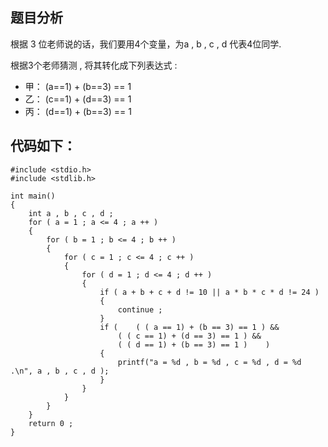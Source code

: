 ## 题目分析
根据 3 位老师说的话，我们要用4个变量，为a , b , c , d 代表4位同学.

根据3个老师猜测 , 将其转化成下列表达式 :

- 甲： (a==1) + (b==3) == 1
- 乙： (c==1) + (d==3) == 1 
- 丙： (d==1) + (b==3) == 1

  
## 代码如下：
```
#include <stdio.h>
#include <stdlib.h>

int main()
{
	int a , b , c , d ;
	for ( a = 1 ; a <= 4 ; a ++ )
	{
		for ( b = 1 ; b <= 4 ; b ++ )
		{
			for ( c = 1 ; c <= 4 ; c ++ )
			{
				for ( d = 1 ; d <= 4 ; d ++ )
				{
					if ( a + b + c + d != 10 || a * b * c * d != 24 )
					{
						continue ;
					}					
					if (    ( ( a == 1) + (b == 3) == 1 ) &&
						( ( c == 1) + (d == 3) == 1 ) &&
						( ( d == 1) + (b == 3) == 1 ) 	 )
					{
						printf("a = %d , b = %d , c = %d , d = %d .\n", a , b , c , d );
					}
				}
			}
		}
	}
	return 0 ;
}
```
